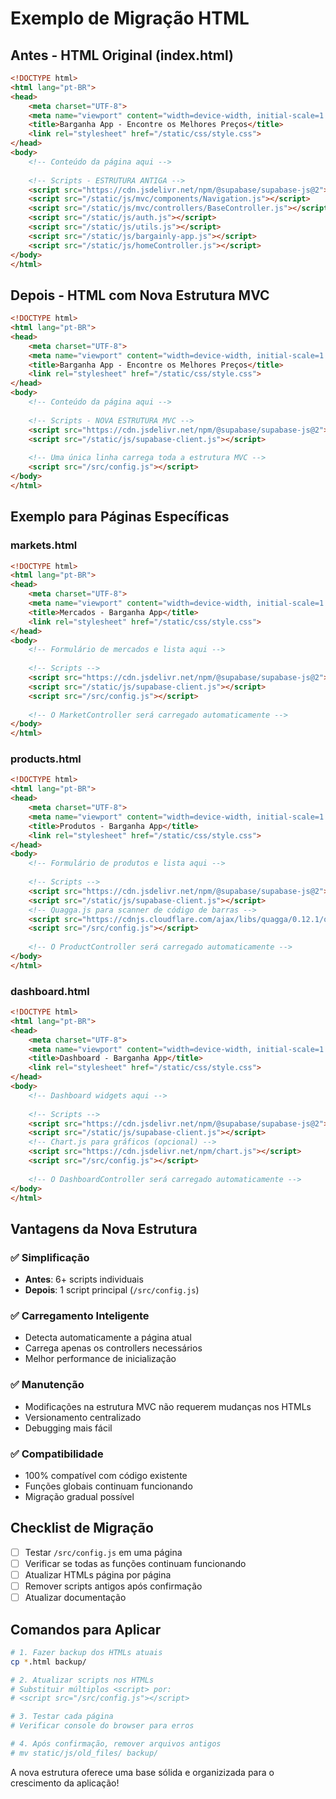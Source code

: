 # Exemplo de Migração HTML

## Antes - HTML Original (index.html)

```html
<!DOCTYPE html>
<html lang="pt-BR">
<head>
    <meta charset="UTF-8">
    <meta name="viewport" content="width=device-width, initial-scale=1.0">
    <title>Barganha App - Encontre os Melhores Preços</title>
    <link rel="stylesheet" href="/static/css/style.css">
</head>
<body>
    <!-- Conteúdo da página aqui -->
    
    <!-- Scripts - ESTRUTURA ANTIGA -->
    <script src="https://cdn.jsdelivr.net/npm/@supabase/supabase-js@2"></script>
    <script src="/static/js/mvc/components/Navigation.js"></script>
    <script src="/static/js/mvc/controllers/BaseController.js"></script>
    <script src="/static/js/auth.js"></script>
    <script src="/static/js/utils.js"></script>
    <script src="/static/js/bargainly-app.js"></script>
    <script src="/static/js/homeController.js"></script>
</body>
</html>
```

## Depois - HTML com Nova Estrutura MVC

```html
<!DOCTYPE html>
<html lang="pt-BR">
<head>
    <meta charset="UTF-8">
    <meta name="viewport" content="width=device-width, initial-scale=1.0">
    <title>Barganha App - Encontre os Melhores Preços</title>
    <link rel="stylesheet" href="/static/css/style.css">
</head>
<body>
    <!-- Conteúdo da página aqui -->
    
    <!-- Scripts - NOVA ESTRUTURA MVC -->
    <script src="https://cdn.jsdelivr.net/npm/@supabase/supabase-js@2"></script>
    <script src="/static/js/supabase-client.js"></script>
    
    <!-- Uma única linha carrega toda a estrutura MVC -->
    <script src="/src/config.js"></script>
</body>
</html>
```

## Exemplo para Páginas Específicas

### markets.html
```html
<!DOCTYPE html>
<html lang="pt-BR">
<head>
    <meta charset="UTF-8">
    <meta name="viewport" content="width=device-width, initial-scale=1.0">
    <title>Mercados - Barganha App</title>
    <link rel="stylesheet" href="/static/css/style.css">
</head>
<body>
    <!-- Formulário de mercados e lista aqui -->
    
    <!-- Scripts -->
    <script src="https://cdn.jsdelivr.net/npm/@supabase/supabase-js@2"></script>
    <script src="/static/js/supabase-client.js"></script>
    <script src="/src/config.js"></script>
    
    <!-- O MarketController será carregado automaticamente -->
</body>
</html>
```

### products.html
```html
<!DOCTYPE html>
<html lang="pt-BR">
<head>
    <meta charset="UTF-8">
    <meta name="viewport" content="width=device-width, initial-scale=1.0">
    <title>Produtos - Barganha App</title>
    <link rel="stylesheet" href="/static/css/style.css">
</head>
<body>
    <!-- Formulário de produtos e lista aqui -->
    
    <!-- Scripts -->
    <script src="https://cdn.jsdelivr.net/npm/@supabase/supabase-js@2"></script>
    <script src="/static/js/supabase-client.js"></script>
    <!-- Quagga.js para scanner de código de barras -->
    <script src="https://cdnjs.cloudflare.com/ajax/libs/quagga/0.12.1/quagga.min.js"></script>
    <script src="/src/config.js"></script>
    
    <!-- O ProductController será carregado automaticamente -->
</body>
</html>
```

### dashboard.html
```html
<!DOCTYPE html>
<html lang="pt-BR">
<head>
    <meta charset="UTF-8">
    <meta name="viewport" content="width=device-width, initial-scale=1.0">
    <title>Dashboard - Barganha App</title>
    <link rel="stylesheet" href="/static/css/style.css">
</head>
<body>
    <!-- Dashboard widgets aqui -->
    
    <!-- Scripts -->
    <script src="https://cdn.jsdelivr.net/npm/@supabase/supabase-js@2"></script>
    <script src="/static/js/supabase-client.js"></script>
    <!-- Chart.js para gráficos (opcional) -->
    <script src="https://cdn.jsdelivr.net/npm/chart.js"></script>
    <script src="/src/config.js"></script>
    
    <!-- O DashboardController será carregado automaticamente -->
</body>
</html>
```

## Vantagens da Nova Estrutura

### ✅ Simplificação
- **Antes**: 6+ scripts individuais
- **Depois**: 1 script principal (`/src/config.js`)

### ✅ Carregamento Inteligente
- Detecta automaticamente a página atual
- Carrega apenas os controllers necessários
- Melhor performance de inicialização

### ✅ Manutenção
- Modificações na estrutura MVC não requerem mudanças nos HTMLs
- Versionamento centralizado
- Debugging mais fácil

### ✅ Compatibilidade
- 100% compatível com código existente
- Funções globais continuam funcionando
- Migração gradual possível

## Checklist de Migração

- [ ] Testar `/src/config.js` em uma página
- [ ] Verificar se todas as funções continuam funcionando
- [ ] Atualizar HTMLs página por página
- [ ] Remover scripts antigos após confirmação
- [ ] Atualizar documentação

## Comandos para Aplicar

```bash
# 1. Fazer backup dos HTMLs atuais
cp *.html backup/

# 2. Atualizar scripts nos HTMLs
# Substituir múltiplos <script> por:
# <script src="/src/config.js"></script>

# 3. Testar cada página
# Verificar console do browser para erros

# 4. Após confirmação, remover arquivos antigos
# mv static/js/old_files/ backup/
```

A nova estrutura oferece uma base sólida e organizizada para o crescimento da aplicação!
